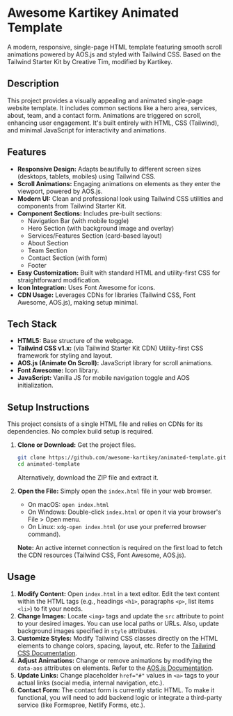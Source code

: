 # Awesome Kartikey Animated Template

A modern, responsive, single-page HTML template featuring smooth scroll animations powered by AOS.js and styled with Tailwind CSS. Based on the Tailwind Starter Kit by Creative Tim, modified by Kartikey.

## Description

This project provides a visually appealing and animated single-page website template. It includes common sections like a hero area, services, about, team, and a contact form. Animations are triggered on scroll, enhancing user engagement. It's built entirely with HTML, CSS (Tailwind), and minimal JavaScript for interactivity and animations.

## Features

- **Responsive Design:** Adapts beautifully to different screen sizes (desktops, tablets, mobiles) using Tailwind CSS.
- **Scroll Animations:** Engaging animations on elements as they enter the viewport, powered by AOS.js.
- **Modern UI:** Clean and professional look using Tailwind CSS utilities and components from Tailwind Starter Kit.
- **Component Sections:** Includes pre-built sections:
  - Navigation Bar (with mobile toggle)
  - Hero Section (with background image and overlay)
  - Services/Features Section (card-based layout)
  - About Section
  - Team Section
  - Contact Section (with form)
  - Footer
- **Easy Customization:** Built with standard HTML and utility-first CSS for straightforward modification.
- **Icon Integration:** Uses Font Awesome for icons.
- **CDN Usage:** Leverages CDNs for libraries (Tailwind CSS, Font Awesome, AOS.js), making setup minimal.

## Tech Stack

- **HTML5:** Base structure of the webpage.
- **Tailwind CSS v1.x:** (via Tailwind Starter Kit CDN) Utility-first CSS framework for styling and layout.
- **AOS.js (Animate On Scroll):** JavaScript library for scroll animations.
- **Font Awesome:** Icon library.
- **JavaScript:** Vanilla JS for mobile navigation toggle and AOS initialization.

## Setup Instructions

This project consists of a single HTML file and relies on CDNs for its dependencies. No complex build setup is required.

1.  **Clone or Download:** Get the project files.

    ```bash
    git clone https://github.com/awesome-kartikey/animated-template.git
    cd animated-template
    ```

    Alternatively, download the ZIP file and extract it.

2.  **Open the File:** Simply open the `index.html` file in your web browser.

    - On macOS: `open index.html`
    - On Windows: Double-click `index.html` or open it via your browser's File > Open menu.
    - On Linux: `xdg-open index.html` (or use your preferred browser command).

    **Note:** An active internet connection is required on the first load to fetch the CDN resources (Tailwind CSS, Font Awesome, AOS.js).

## Usage

1.  **Modify Content:** Open `index.html` in a text editor. Edit the text content within the HTML tags (e.g., headings `<h1>`, paragraphs `<p>`, list items `<li>`) to fit your needs.
2.  **Change Images:** Locate `<img>` tags and update the `src` attribute to point to your desired images. You can use local paths or URLs. Also, update background images specified in `style` attributes.
3.  **Customize Styles:** Modify Tailwind CSS classes directly on the HTML elements to change colors, spacing, layout, etc. Refer to the [Tailwind CSS Documentation](https://tailwindcss.com/docs).
4.  **Adjust Animations:** Change or remove animations by modifying the `data-aos` attributes on elements. Refer to the [AOS.js Documentation](https://github.com/michalsnik/aos).
5.  **Update Links:** Change placeholder `href="#"` values in `<a>` tags to your actual links (social media, internal navigation, etc.).
6.  **Contact Form:** The contact form is currently static HTML. To make it functional, you will need to add backend logic or integrate a third-party service (like Formspree, Netlify Forms, etc.).
